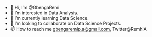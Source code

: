 - 👋 Hi, I’m @GbengaRemi
- 👀 I’m interested in Data Analysis.
- 🌱 I’m currently learning Data Science.
- 💞️ I’m looking to collaborate on Data Science Projects.
- 📫 How to reach me gbengaremip.a@gmail.com, Twitter@RemhiA
     
<!---
GbengaRemi/GbengaRemi is a ✨ special ✨ repository because its `README.md` (this file) appears on your GitHub profile.
You can click the Preview link to take a look at your changes.
--->

